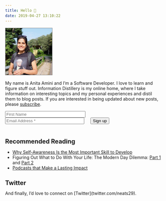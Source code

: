 ```yaml
---
title: Hello 👋
date: 2019-04-27 13:10:22
---
```


<img src="./index/me.jpg" 
    style="width: 30%;
    border: 1px solid grey;"
    alt="Anita Amini">
</img>

My name is Anita Amini and I’m a Software Developer. I love to learn and figure stuff out. Information Distillery is my online home, where I take information on interesting topics and my personal experiences and distil them to blog posts. If you are interested in being updated about new posts, please [subscribe](/subscribe).

 <!-- Mailchimp Signup Form -->
 <div>
    <form action="https://infodistillery.us20.list-manage.com/subscribe/post?u=23c86deb696792ce7c4cfac07&amp;id=7378bd40fd" method="post" id="mc-embedded-subscribe-form" name="mc-embedded-subscribe-form" class="validate" target="_blank" novalidate>
      <div id="mc_embed_signup_scroll">
          <!-- <h2>Sign up for new posts</h2> -->
          <div>
              <input type="text" style="width: 50%;" name="FNAME" class="" id="mce-FNAME" placeholder="First Name">
              <div style="display: flex;">
                <input type="email" style="width: 50%;" name="EMAIL" class="email" id="mce-EMAIL" placeholder="Email Address *" required>
                <div style="width: 50%;">
                  <!-- real people should not fill this in and expect good things - do not remove this or risk form bot signups-->
                  <div style="position: absolute; left: -5000px;" aria-hidden="true"><input type="text" name="b_23c86deb696792ce7c4cfac07_7378bd40fd" tabindex="-1" value=""></div>
                  <div class="clear"><input type="submit" value="Sign up" style="margin-left: 20px;" name="subscribe" id="mc-embedded-subscribe" class="button"></div>
                </div>
              </div>
              </br>
              <div id="mce-responses" class="clear" style="font-style: italic;">
                <div class="response" id="mce-error-response" style="display:none"></div>
                <div class="response" id="mce-success-response" style="display:none"></div>
              </div>
          </div>
          </div>
    </form>
    <script type='text/javascript' src='//s3.amazonaws.com/downloads.mailchimp.com/js/mc-validate.js'></script><script type='text/javascript'>(function($) {window.fnames = new Array(); window.ftypes = new Array();fnames[0]='EMAIL';ftypes[0]='email';fnames[1]='FNAME';ftypes[1]='text';fnames[2]='LNAME';ftypes[2]='text';}(jQuery));var $mcj = jQuery.noConflict(true);</script>
 </div>


<h1 style="font-size: 1.4em;">Recommended Reading</h1>

- [Why Self-Awareness Is the Most Important Skill to Develop](figuring-life-out-p1) 
- Figuring Out What to Do With Your Life&#58; The Modern Day Dilemma: [Part 1](figuring-life-out-p1) and [Part 2](figuring-life-out-p2)
- [Podcasts that Make a Lasting Impact](/podcasts)


<h1 style="font-size: 1.4em;">Twitter</h1> And finally, I’d love to connect on [Twitter](twitter.com/neats29).
